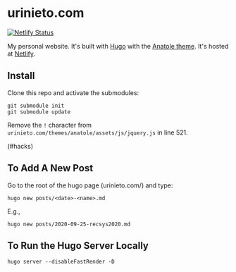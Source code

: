 # urinieto.com

[![Netlify Status](https://api.netlify.com/api/v1/badges/e6a22004-09b5-446c-b26f-c715d8b81dd1/deploy-status)](https://app.netlify.com/sites/urinieto/deploys)

My personal website. It's built with [Hugo](https://gohugo.io/) with the [Anatole theme](https://github.com/lxndrblz/anatole). It's hosted at [Netlify](https://www.netlify.com/).

## Install

Clone this repo and activate the submodules:

    git submodule init
    git submodule update

Remove the `!` character from `urinieto.com/themes/anatole/assets/js/jquery.js` in line 521.

(#hacks)

## To Add A New Post

Go to the root of the hugo page (urinieto.com/) and type:

    hugo new posts/<date>-<name>.md

E.g.,
    
    hugo new posts/2020-09-25-recsys2020.md


## To Run the Hugo Server Locally

    hugo server --disableFastRender -D
